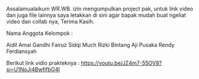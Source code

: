 Assalamualaikum WR.WB. izin mengumpulkan project pak, untuk link video dan juga file lainnya saya letakkan di sini agar bapak mudah buat ngeliat video dan collab nya, Terima Kasih.

Nama Anggota Kelompok :

Aidil Amal
Gandhi Fairuz Sidqi
Much Rizki Bintang Aji Pusaka
Rendy Ferdiansyah

Berikut link vidio prakteknya : https://youtu.be/JZ4m7-55OV8?si=U1NoJi4BwfjfbG4I
